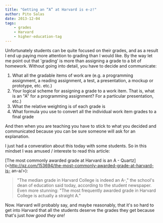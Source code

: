 ```yaml
---
title: "Getting an “A” at Harvard is e-z!"
author: Pito Salas
date: 2013-12-04
tags:
    - grades
    - Harvard
    - higher-education-tag
---
```




Unfortunately students can be quite focused on their grades, and as a result I
end up paying more attention to grading than I would like. By the way let me
point out that 'grading' is more than assigning a grade to a bit of homework.
Without going into detail, you have to decide and communicate:

  1. What all the gradable items of work are (e.g. a programming assignment, a reading assignment, a test, a presentation, a mockup or prototype, etc. etc.)
  2. Your logical scheme for assigning a grade to a work item. That is, what is an "A" for a programming assignment? For a particular presentation, etc.)
  3. What the relative weighting is of each grade is
  4. What formula you use to convert all the individual work item grades to a final grade

And then when you are teaching you have to stick to what you decided and
communicated because you can be sure someone will ask for an explanation.

I just had a converation about this today with some students. So in this
mindset I was amused / intereste to read this article:

[The most commonly awarded grade at Harvard is an A -
Quartz](<http://qz.com/153694/the-most-commonly-awarded-grade-at-harvard-is-
an-a/>):

> "The median grade in Harvard College is indeed an A-," the school's dean of
> education said today, according to the student newspaper. Even more
> stunning: "The most frequently awarded grade in Harvard College is actually
> a straight A."

Now. Harvard will probably say, and maybe reasonably, that it's so hard to get
into Harvard that all the students deserve the grades they get because that's
just _how good they are!_


